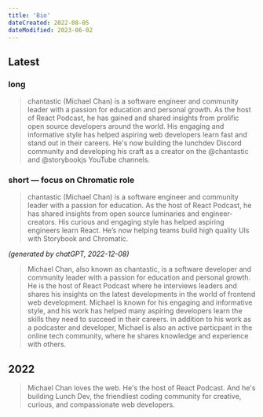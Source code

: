 ```yaml
---
title: 'Bio'
dateCreated: 2022-08-05
dateModified: 2023-06-02
---
```


## Latest

### long

> chantastic (Michael Chan) is a software engineer and community leader with a passion for education and personal growth.
> As the host of React Podcast, he has gained and shared insights from prolific open source developers around the world.
> His engaging and informative style has helped aspiring web developers learn fast and stand out in their careers.
> He's now building the lunchdev Discord community and developing his craft as a creator on the @chantastic and @storybookjs YouTube channels.

### short — focus on Chromatic role

> chantastic (Michael Chan) is a software engineer and community leader with a passion for education. As the host of React Podcast, he has shared insights from open source luminaries and engineer-creators. His curious and engaging style has helped aspiring engineers learn React. He’s now helping teams build high quality UIs with Storybook and Chromatic.

_(generated by chatGPT, 2022-12-08)_

> Michael Chan, also known as chantastic, is a software developer and community leader with a passion for education and personal growth. He is the host of React Podcast where he interviews leaders and shares his insights on the latest developments in the world of frontend web development. Michael is known for his engaging and informative style, and his work has helped many aspiring developers learn the skills they need to succeed in their careers. in addition to his work as a podcaster and developer, Michael is also an active particpant in the online tech community, where he shares knowledge and experience with others.

## 2022

> Michael Chan loves the web. He's the host of React Podcast. And he's building Lunch Dev, the friendliest coding community for creative, curious, and compassionate web developers.

